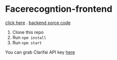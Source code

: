 # Facerecogntion-frontend
 [click here](https://smart-facedetect1.herokuapp.com/)
 .
 [backend sorce code](https://github.com/Rajiv5055/Facerecognition-backend)
1. Clone this repo
2. Run `npm install`
3. Run `npm start`

You can grab Clarifai API key [here](https://www.clarifai.com/)
